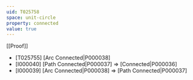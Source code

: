 ```yaml
---
uid: T025758
space: unit-circle
property: connected
value: true
---
```

[[Proof]]

* [T025755] [Arc Connected|P000038]
* [I000040] [Path Connected|P000037] => [Connected|P000036]
* [I000039] [Arc Connected|P000038] => [Path Connected|P000037]

